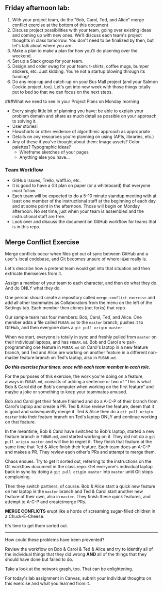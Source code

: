 ## Friday afternoon lab:

  1. With your project team, do the "Bob, Carol, Ted, and Alice" merge conflict exercise at the bottom of this document
  2. Discuss project possibilities with your team, going over existing ideas and coming up with new ones. We'll discuss each team's project thoughts in class tomorrow. You don't need to be finalized by then, but let's talk about where you are.
  3. Make a plan to make a plan for how you'll do planning over the weekend.
  4. Set up a Slack group for your team.
  5. Design and order swag for your team: t-shirts, coffee mugs, bumper stickers, etc. Just kidding. You're not a startup blowing through its funding!
  6. Do any mop-up and catch-up on your Bus Mall project (and your Salmon Cookie project, too). Let's get into new week with those things totally put to bed so that we can focus on the next steps.

###What we need to see in your Project Plans on Monday morning

- Every single little bit of planning you have: be able to explain your problem domain and share as much detail as possible on your approach to solving it.
- User stories!
- Flowcharts or other evidence of algorithmic approach as appropriate
- Details on any resources you're planning on using (APIs, libraries, etc.)
- Any of these if you've thought about them: Image assets? Color palettes? Typographic ideas?
   - Wireframe sketches of your pages
   - Anything else you have...

### Team Workflow

  - GitHub Issues, Trello, waffl.io, etc.
  - It is good to have a Git plan on paper (or a whiteboard) that everyone must follow
  - Each team will be expected to do a 5-10 minute standup meeting with at least one member of the instructional staff at the beginning of each day and at some point in the afternoon. Those will begin on Monday afternoon. No set time, just when your team is assembled and the instructional staff are free.
  - Look over and discuss the document on GitHub workflow for teams that is in this repo.


## Merge Conflict Exercise

Merge conflicts occur when files get out of sync between GitHub and a user's local codebase, and Git becomes unsure of where `HEAD` really is.

Let's describe how a pretend team would get into that situation and then extricate themselves from it.

Assign a member of your team to each character, and then do what they do. And do ONLY what they do.

One person should create a repository called `merge-conflict-exercise` and add all other teammates as Collaborators from the menu on the left of the Settings tab. Each member then clones (not forks) that repo.

Our sample team has four members: Bob, Carol, Ted, and Alice. One member adds a file called `FUBAR.md` to the `master` branch, pushes it to GitHub, and then everyone does a `git pull origin master`.

When we start, everyone is totally in sync and freshly pulled from `master` on their individual laptops, and has `FUBAR.md`. Bob and Carol are pair-programming one feature in `FUBAR.md` on Carol's laptop in a new feature branch, and Ted and Alice are working on another feature in a different non-master feature branch on Ted's laptop, also in `FUBAR.md`.

***Do this exercise four times: once with each team member in each role.***

For the purposes of this exercise, the work you're doing on a feature, always in `FUBAR.md`, consists of adding a sentence or two of "This is what Bob & Carol did on Bob's computer when working on the first feature" and maybe a joke or something to keep your teammates amused.

Bob and Carol get their feature finished and do a A-C-P of their branch from Carol's laptop and create a PR. Ted & Alice review the feature, deem that it is good and subsequently merge it. Ted & Alice then do a `git pull origin master` into their feature branch on Ted's laptop ONLY and continue working on that feature.

In the meantime, Bob & Carol have switched to Bob's laptop, started a new feature branch in `FUBAR.md`, and started working on it. They did not do a `git pull origin master` and will live to regret it. They finish that feature at the same time that Ted & Alice finish their feature. Each team does an A-C-P and makes a PR. They review each other's PRs and attempt to merge them.

Chaos ensues. Try to get it sorted out, referring to the instructions on the Git workflow document in the class repo. Get everyone's individual laptop back in sync by doing a `git pull origin master` into `master` until Git stops complaining.

Then they switch partners, of course. Bob & Alice start a quick new feature on her laptop in the `master` branch and Ted & Carol start another new feature of their own, also in `master`. They finish these quick features, and attempt to A-C-P and create/merge PRs.

**MERGE CONFLICTS** erupt like a horde of screaming sugar-filled children in a Chuck-E-Cheese.

It's time to get them sorted out.

---

How could these problems have been prevented?

Review the workflow on Bob & Carol & Ted & Alice and try to identify all of the individual things that they did wrong **AND** all of the things that they should have done but failed to do.

Take a look at the network graph, too. That can be enlightening.

For today's lab assignment in Canvas, submit your individual thoughts on this exercise and what you learned from it.
